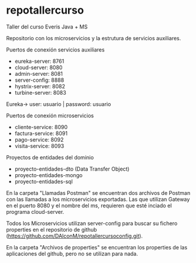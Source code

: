 # repotallercurso
Taller del curso Everis Java + MS

Repositorio con los microservicios y la estrutura de servicios auxiliares.

Puertos de conexión servicios auxiliares
- eureka-server: 8761
- cloud-server: 8080
- admin-server: 8081
- server-config: 8888
- hystrix-server: 8082
- turbine-server: 8083

Eureka-> user: usuario | password: usuario

Puertos de conexión microservicios
- cliente-service: 8090
- factura-service: 8091
- pago-service: 8092
- visita-service: 8093

Proyectos de entidades del dominio
- proyecto-entidades-dto (Data Transfer Object)
- proyecto-entidades-mongo
- proyecto-entidades-sql

En la carpeta "Llamadas Postman" se encuentran dos archivos de Postman con las llamadas a los microservicios exportadas. Las que utilizan Gateway en el puerto 8080 y el nombre del ms, requieren que esté inciado el programa cloud-server.

Todos los Microservicios utilizan server-config para buscar su fichero properties en el repositorio de github (https://github.com/DAlconM/repotallercursoconfig.git). 

En la carpeta "Archivos de properties" se encuentran los properties de las aplicaciones del github, pero no se utilizan para nada.